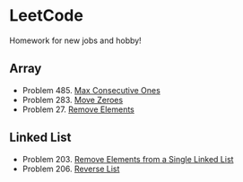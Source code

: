 # LeetCode

Homework for new jobs and hobby!

## Array

- Problem 485. [Max Consecutive Ones](https://github.com/stoneyang/LeetCode/blob/main/max_consecutive_ones.py)
- Problem 283. [Move Zeroes](https://github.com/stoneyang/LeetCode/blob/main/move_zeroes.py)
- Problem 27. [Remove Elements](https://github.com/stoneyang/LeetCode/blob/main/remove_elements.py)

## Linked List
- Problem 203. [Remove Elements from a Single Linked List](https://github.com/stoneyang/LeetCode/blob/main/remove_elements_in_single_linked_list.py)
- Problem 206. [Reverse List](https://github.com/stoneyang/LeetCode/blob/main/reverse_list.py)
